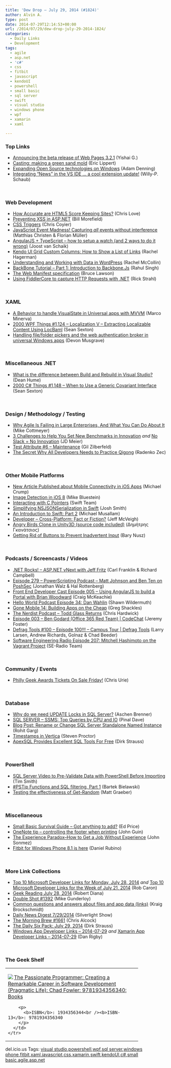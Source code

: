 ```yaml
---
title: 'Dew Drop – July 29, 2014 (#1824)'
author: Alvin A.
type: post
date: 2014-07-29T12:14:53+00:00
url: /2014/07/29/dew-drop-july-29-2014-1824/
categories:
  - Daily Links
  - Development
tags:
  - agile
  - asp.net
  - 'c#'
  - css
  - fitbit
  - javascript
  - kendoUI
  - powershell
  - small basic
  - sql server
  - swift
  - visual studio
  - windows phone
  - wpf
  - xamarin
  - xaml

---
```

### <a name="top"></a>Top Links

  * <a href="http://blogs.msdn.com/b/webdev/archive/2014/07/28/announcing-the-beta-release-of-web-pages-3-2-1.aspx" target="_blank">Announcing the beta release of Web Pages 3.2.1</a> (Yishai G.)
  * <a href="http://ericlippert.com/2014/07/28/casting-making-a-green-sand-mold/" target="_blank">Casting: making a green sand mold</a> (Eric Lippert)
  * <a href="http://blogs.windows.com/windows/b/buildingapps/archive/2014/07/28/expanding-open-source-technologies-on-windows.aspx" target="_blank">Expanding Open Source technologies on Windows</a> (Adam Denning)
  * <a href="http://blogs.msdn.com/b/willy-peter_schaub/archive/2014/07/29/integrating-news-in-the-vs-ide-a-cool-extension-update.aspx" target="_blank">Integrating “News” in the VS IDE … a cool extension update!</a> (Willy-P. Schaub)

&nbsp;

### <a name="web"></a>Web Development

  * <a href="http://www.love2dev.com/#!article/How-Accurate-are-HTML5-Score-Keeping-Sites" target="_blank">How Accurate are HTML5 Score Keeping Sites?</a> (Chris Love)
  * <a href="http://code.tutsplus.com/tutorials/preventing-xss-in-aspnet--cms-21801" target="_blank">Preventing XSS in ASP.NET</a> (Bill Morefield)
  * <a href="http://csstriggers.com/" target="_blank">CSS Triggers</a> (Chris Coyier)
  * <a href="http://css-tricks.com/capturing-all-events/" target="_blank">JavaScript Event Madness! Capturing *all* events without interference</a> (Matthias Christen & Florian Müller)
  * <a href="http://feedproxy.google.com/~r/blogspot/dotnetbyexample/~3/UAuxDe0GTGU/angularjs-typescript-how-to-setup-watch.html" target="_blank">AngularJS + TypeScript – how to setup a watch (and 2 ways to do it wrong)</a> (Joost van Schaik)
  * <a href="http://blog.falafel.com/kendo-ui-grid-custom-columns-show-list-links/?utm_source=rss&utm_medium=rss&utm_campaign=kendo-ui-grid-custom-columns-show-list-links" target="_blank">Kendo UI Grid Custom Columns: How to Show a List of Links</a> (Rachel Hagerman)
  * <a href="http://code.tutsplus.com/tutorials/understanding-and-working-with-data-in-wordpress--cms-20567" target="_blank">Understanding and Working with Data in WordPress</a> (Rachel McCollin)
  * <a href="http://feeds.dzone.com/~r/zones/css/~3/zk2py1o5GCI/backbone-tutorial-part-1" target="_blank">BackBone Tutorial &#8211; Part 1: Introduction to Backbone.Js</a> (Rahul Singh)
  * <a href="http://feedproxy.google.com/~r/html5doctor/~3/YiAy5MIEQzc/" target="_blank">The Web Manifest specification</a> (Bruce Lawson)
  * <a href="http://feedproxy.google.com/~r/RickStrahl/~3/gNCIs_5qM5s/Using-FiddlerCore-to-capture-HTTP-Requests-with-NET" target="_blank">Using FiddlerCore to capture HTTP Requests with .NET</a> (Rick Strahl)

&nbsp;

### <a name="silverlight"></a>XAML

  * <a href="http://marcominerva.wordpress.com/2014/07/29/a-behavior-to-handle-visualstate-in-universal-apps-with-mvvm/" target="_blank">A Behavior to handle VisualState in Universal apps with MVVM</a> (Marco Minerva)
  * <a href="http://wpf.2000things.com/2014/07/29/1124-localization-v-extracting-localizable-content-using-locbaml/" target="_blank">2000 WPF Things #1,124 – Localization V – Extracting Localizable Content Using LocBaml</a> (Sean Sexton)
  * <a href="http://blogs.msdn.com/b/microsoft_press/archive/2014/07/28/handling-file-folder-pickers-and-the-web-authentication-broker-in-universal-windows-apps.aspx" target="_blank">Handling file/folder pickers and the web authentication broker in universal Windows apps</a> (Devon Musgrave)

&nbsp;

### <a name="dotnet"></a>Miscellaneous .NET

  * <a href="http://feedproxy.google.com/~r/DeanHumesBlog/~3/Wi0CZYd5Mpk/What%20is%20the%20difference%20between%20Build%20and%20Rebuild%20in%20Visual%20Studio" target="_blank">What is the difference between Build and Rebuild in Visual Studio?</a> (Dean Hume)
  * <a href="http://csharp.2000things.com/2014/07/29/1148-when-to-use-a-generic-covariant-interface/" target="_blank">2000 C# Things #1,148 – When to Use a Generic Covariant Interface</a> (Sean Sexton)

&nbsp;

### <a name="design"></a>Design / Methodology / Testing

  * <a href="http://feedproxy.google.com/~r/LeadingAgile/~3/To_wnBhJw0c/" target="_blank">Why Agile Is Failing in Large Enterprises, And What You Can Do About It</a> (Mike Cottmeyer)
  * <a href="http://feedproxy.google.com/~r/jmeier/~3/jby-6yBmC-0/3-challenges-to-help-you-set-new-benchmarks-in-innovation.aspx" target="_blank">3 Challenges to Help You Set New Benchmarks in Innovation</a> _and_ <a href="http://feedproxy.google.com/~r/jmeier/~3/jTeA_HtEKJo/no-slack-no-innovation.aspx" target="_blank">No Slack = No Innovation</a> (JD Meier)
  * <a href="http://feedproxy.google.com/~r/gilzilberfeld/~3/Ap21Aw8b2lo/test-attribute-6-maintenance.html" target="_blank">Test Attribute #6 &#8211; Maintenance</a> (Gil Zilberfeld)
  * <a href="http://blog.developers.ba/secret-developers-needs-practice-qigong/" target="_blank">The Secret Why All Developers Needs to Practice Qigong</a> (Radenko Zec)

&nbsp;

### <a name="mobile"></a>Other Mobile Platforms

  * <a href="http://feedproxy.google.com/~r/MichaelCrump/~3/bYtOyrpPZWg/new-article-published-about-mobile-connectivity-in-ios-apps" target="_blank">New Article Published about Mobile Connectivity in iOS Apps</a> (Michael Crump)
  * <a href="http://blog.xamarin.com/image-detection-in-ios-8/" target="_blank">Image Detection in iOS 8</a> (Mike Bluestein)
  * <a href="http://developer.apple.com/swift/blog/?id=6" target="_blank">Interacting with C Pointers</a> (Swift Team)
  * <a href="http://ijoshsmith.com/2014/07/28/simplifying-nsjsonserialization-in-swift/" target="_blank">Simplifying NSJSONSerialization in Swift</a> (Josh Smith)
  * <a href="http://code.tutsplus.com/tutorials/an-introduction-to-swift-part-2--cms-21484" target="_blank">An Introduction to Swift: Part 2</a> (Michael Musallam)
  * <a href="http://blog.sqlauthority.com/2014/07/29/developer-cross-platform-fact-or-fiction/" target="_blank">Developer – Cross-Platform: Fact or Fiction?</a> (Jeff McVeigh)
  * <a href="http://studentguru.gr/b/dt008/archive/2014/07/28/angry-birds-clone-in-unity3d-source-code-included" target="_blank">Angry Birds Clone in Unity3D (source code included)</a> (Δημήτρης Γκανάτσιος)
  * <a href="http://blog.falafel.com/getting-rid-buttons-prevent-inadvertent-input/?utm_source=rss&utm_medium=rss&utm_campaign=getting-rid-buttons-prevent-inadvertent-input" target="_blank">Getting Rid of Buttons to Prevent Inadvertent Input</a> (Bary Nusz)

&nbsp;

### <a name="podcasts"></a>Podcasts / Screencasts / Videos

  * <a href="http://www.dotnetrocks.com/default.aspx?ShowNum=1014" target="_blank">.NET Rocks! &#8211; ASP.NET vNext with Jeff Fritz</a> (Carl Franklin & Richard Campbell)
  * <a href="http://feedproxy.google.com/~r/Powerscripting/~3/-CYaAxxcHHw/episode-279-powerscripting-podcast-matt-johnson-and-ben-ten-on-poshsec" target="_blank">Episode 279 &#8211; PowerScripting Podcast &#8211; Matt Johnson and Ben Ten on PoshSec</a> (Jonathan Walz & Hal Rottenberg)
  * <a href="http://www.funnyant.com/using-angularjs-build-portal-brian-woodward-episode-005/" target="_blank">Front End Developer Cast Episode 005 &#8211; Using AngularJS to build a Portal with Brian Woodward</a> (Craig McKeachie)
  * <a href="http://hwpod.libsyn.com/episode-34-dan-wahlin" target="_blank">Hello World Podcast Episode 34: Dan Wahlin</a> (Shawn Wildermuth)
  * <a href="http://tracking.feedpress.it/link/8084/160434" target="_blank">Gone Mobile 14: Building Apps on the Cheap</a> (Greg Shackles)
  * <a href="http://nerdist.libsyn.com/todd-glass-returns" target="_blank">The Nerdist Podcast &#8211; Todd Glass Returns</a> (Chris Hardwick)
  * <a href="http://channel9.msdn.com/Shows/codechat/003" target="_blank">Episode 003 &#8211; Ben Godard (Office 365 Red Team) | CodeChat</a> (Jeremy Foster)
  * <a href="http://channel9.msdn.com/Shows/Defrag-Tools/Defrag-Tools-100-Episode-100-Campus-Tour" target="_blank">Defrag Tools #100 &#8211; Episode 100!!! &#8211; Campus Tour | Defrag Tools</a> (Larry Larsen, Andrew Richards, Golnaz & Chad Beeder)
  * <a href="http://feedproxy.google.com/~r/se-radio/~3/t8AzoE_Gyrg/" target="_blank">Software Engineering Radio Episode 207: Mitchell Hashimoto on the Vagrant Project</a> (SE-Radio Team)

&nbsp;

### <a name="events"></a>Community / Events

  * <a href="http://www.geekadelphia.com/2014/07/28/philly-geek-awards-tickets-on-sale-friday/" target="_blank">Philly Geek Awards Tickets On Sale Friday!</a> (Chris Urie)

&nbsp;

### <a name="sql"></a>Database

  * <a href="http://www.sqlservercentral.com/blogs/aschenbrenner/2014/07/28/why-do-we-need-update-locks-in-sql-server/" target="_blank">Why do we need UPDATE Locks in SQL Server?</a> (Aschen Brenner)
  * <a href="http://blog.sqlauthority.com/2014/07/29/sql-server-ssms-top-queries-by-cpu-and-io/" target="_blank">SQL SERVER – SSMS: Top Queries by CPU and IO</a> (Pinal Dave)
  * <a href="http://www.toadworld.com/platforms/sql-server/b/weblog/archive/2014/07/29/rename-or-change-sql-server-standalone-named-instance.aspx" target="_blank">Blog Post: Rename or Change SQL Server Standalone Named Instance</a> (Rohit Garg)
  * <a href="http://www.proctor-it.com/timestamps-in-vertica/" target="_blank">Timestamps in Vertica</a> (Steven Proctor)
  * <a href="http://feeds.feedblitz.com/~/70424967/0/dirkstrauss~ApexSQL-Provides-Excellent-SQL-Tools-For-Free" target="_blank">ApexSQL Provides Excellent SQL Tools For Free</a> (Dirk Strauss)

&nbsp;

### <a name="ps"></a>PowerShell

  * <a href="http://feedproxy.google.com/~r/MSSQLTips-LatestSqlServerTips/~3/GKweVejQjYI/tip.asp" target="_blank">SQL Server Video to Pre-Validate Data with PowerShell Before Importing</a> (Tim Smith)
  * <a href="http://www.powershellmagazine.com/2014/07/28/pstip-functions-and-sql-filtering-part-1/" target="_blank">#PSTip Functions and SQL filtering, Part 1</a> (Bartek Bielawski)
  * <a href="http://www.powershellmagazine.com/2014/07/28/testing-the-effectiveness-of-get-random/" target="_blank">Testing the effectiveness of Get-Random</a> (Matt Graeber)

&nbsp;

### <a name="misc"></a>Miscellaneous

  * <a href="http://blogs.msdn.com/b/smallbasic/archive/2014/07/28/small-basic-survival-guide-got-anything-to-add.aspx" target="_blank">Small Basic Survival Guide &#8211; Got anything to add?</a> (Ed Price)
  * <a href="http://blogs.msdn.com/b/johnguin/archive/2014/07/28/onenote-tip-controlling-the-footer-when-printing.aspx" target="_blank">OneNote tip &#8211; controlling the footer when printing</a> (John Guin)
  * <a href="http://simpleprogrammer.com/2014/07/28/experience-paradox-get-job-without-experience/?utm_source=rss&utm_medium=rss&utm_campaign=experience-paradox-get-job-without-experience" target="_blank">The Experience Paradox–How to Get a Job Without Experience</a> (John Sonmez)
  * <a href="http://feedproxy.google.com/~r/wmexperts/~3/6Rk25Wucg7U/story01.htm" target="_blank">Fitbit for Windows Phone 8.1 is here</a> (Daniel Rubino)

&nbsp;

### <a name="links"></a>More Link Collections

  * <a href="http://blogs.msdn.com/b/robcaron/archive/2014/07/28/top-10-microsoft-developer-links-for-monday-july-28-2014.aspx" target="_blank">Top 10 Microsoft Developer Links for Monday, July 28, 2014</a> _and_ <a href="http://blogs.msdn.com/b/robcaron/archive/2014/07/28/top-10-microsoft-developer-links-for-the-week-of-july-21-2014.aspx" target="_blank">Top 10 Microsoft Developer Links for the Week of July 21, 2014</a> (Rob Caron)
  * <a href="http://feeds.regulargeek.com/~r/RegularGeek/~3/MhJFsBYRoQQ/" target="_blank">Geek Reading July 28, 2014</a> (Robert Diana)
  * <a href="http://afreshcup.com/home/2014/7/28/double-shot-1392.html" target="_blank">Double Shot #1392</a> (Mike Gunderloy)
  * <a href="http://www.kraigbrockschmidt.com/2014/07/28/common-questions-and-answers-about-files-and-app-data-links/" target="_blank">Common questions and answers about files and app data (links)</a> (Kraig Brockschmidt)
  * <a href="http://feedproxy.google.com/~r/silverlightshow/~3/VYL4HucUzzE/Daily-News-Digest-7-29-2014.aspx" target="_blank">Daily News Digest 7/29/2014</a> (Silverlight Show)
  * <a href="http://feedproxy.google.com/~r/ReflectivePerspective/~3/H7S5eRbpTiM/" target="_blank">The Morning Brew #1661</a> (Chris Alcock)
  * <a href="http://feeds.feedblitz.com/~/70444323/0/dirkstrauss~The-Daily-Six-Pack-July" target="_blank">The Daily Six Pack: July 29, 2014</a> (Dirk Strauss)
  * <a href="http://windowsappdev.com/2014/07/windows-app-developer-links-2014-07-29/" target="_blank">Windows App Developer Links &#8211; 2014-07-29</a> _and_ <a href="http://xamarinappdev.com/2014/07/xamarin-app-developer-links-2014-07-29/" target="_blank">Xamarin App Developer Links &#8211; 2014-07-29</a> (Dan Rigby)

&nbsp;

### <a name="shelf"></a>The Geek Shelf

<div id="scid:7dc1bd33-94bd-46fd-a20b-0131235bcd47:fa7a60f4-efd7-47b4-ac08-bb42607e6561" class="wlWriterEditableSmartContent" style="float: none; padding-bottom: 0px; padding-top: 0px; padding-left: 0px; margin: 0px; display: inline; padding-right: 0px">
  <table cellspacing="0" cellpadding="2" width="400" border="0" unselectable="on">
    <tr>
      <td valign="top" width="400">
        <p>
          <a title="The Passionate Programmer: Creating a Remarkable Career in Software Development (Pragmatic Life): Chad Fowler: 9781934356340: Books" href="http://www.amazon.com/exec/obidos/ASIN/1934356344/alvinashcraft-20"><img data-recalc-dims="1" decoding="async" src="https://i0.wp.com/images.amazon.com/images/P/1934356344.01.MZZZZZZZ.jpg?w=660" border="0" align="left" style="float:left" />The Passionate Programmer: Creating a Remarkable Career in Software Development (Pragmatic Life): Chad Fowler: 9781934356340: Books</a>
        </p>
        
        <p>
          <b>ISBN</b>: 1934356344<br /><b>ISBN-13</b>: 9781934356340
        </p>
      </td>
    </tr>
  </table>
</div>

<div id="scid:0767317B-992E-4b12-91E0-4F059A8CECA8:767880fe-d82c-46ad-b765-e6b2d4b7beeb" class="wlWriterEditableSmartContent" style="float: none; padding-bottom: 0px; padding-top: 0px; padding-left: 0px; margin: 0px; display: inline; padding-right: 0px">
  del.icio.us Tags: <a href="http://del.icio.us/popular/visual+studio" rel="tag">visual studio</a>,<a href="http://del.icio.us/popular/powershell" rel="tag">powershell</a>,<a href="http://del.icio.us/popular/wpf" rel="tag">wpf</a>,<a href="http://del.icio.us/popular/sql+server" rel="tag">sql server</a>,<a href="http://del.icio.us/popular/windows+phone" rel="tag">windows phone</a>,<a href="http://del.icio.us/popular/fitbit" rel="tag">fitbit</a>,<a href="http://del.icio.us/popular/xaml" rel="tag">xaml</a>,<a href="http://del.icio.us/popular/javascript" rel="tag">javascript</a>,<a href="http://del.icio.us/popular/css" rel="tag">css</a>,<a href="http://del.icio.us/popular/xamarin" rel="tag">xamarin</a>,<a href="http://del.icio.us/popular/swift" rel="tag">swift</a>,<a href="http://del.icio.us/popular/kendoUI" rel="tag">kendoUI</a>,<a href="http://del.icio.us/popular/c%23" rel="tag">c#</a>,<a href="http://del.icio.us/popular/small+basic" rel="tag">small basic</a>,<a href="http://del.icio.us/popular/agile" rel="tag">agile</a>,<a href="http://del.icio.us/popular/asp.net" rel="tag">asp.net</a>
</div>